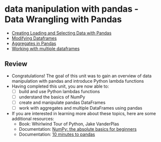 # data manipulation with pandas - Data Wrangling with Pandas
- [Creating Loading and Selecting Data with Pandas](Creating-Loading-and-Selecting-Data-with-Pandas)
- [Modifying Dataframes](Modifying-Dataframes)
- [Aggregates in Pandas](Aggregates-in-Pandas)
- [Working with multiple dataframes](Working-with-multiple-dataframes)

## Review
- Congratulations! The goal of this unit was to gain an overview of data manipulation with pandas and introduce Python lambda functions
- Having completed this unit, you are now able to:
    - [ ] build and use Python lambdas functions
    - [ ] understand the basics of NumPy
    - [ ] create and manipulate pandas DataFrames
    - [ ] work with aggregates and multiple DataFrames using pandas
- If you are interested in learning more about these topics, here are some additional resources:
    - Book: Whirlwind Tour of Python, Jake VanderPlas
    - Documentation: [NumPy: the absolute basics for beginners](https://numpy.org/doc/stable/user/absolute_beginners.html)
    - Documentation: [10 minutes to pandas](https://pandas.pydata.org/docs/user_guide/10min.html)
